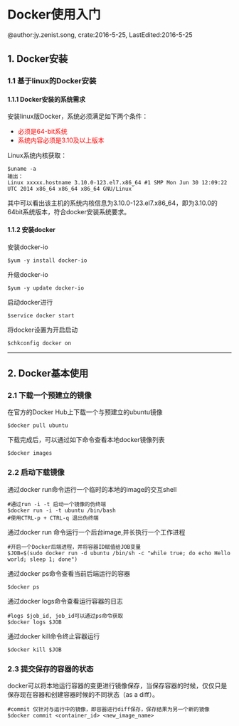 # Docker使用入门
@author:jy.zenist.song, crate:2016-5-25, LastEdited:2016-5-25

## 1. Docker安装
### 1.1 基于linux的Docker安装
#### 1.1.1 Docker安装的系统需求
安装linux版Docker，系统必须满足如下两个条件：

* <font color="red">必须是64-bit系统
* 系统内容必须是3.10及以上版本</font>

Linux系统内核获取：

```
$uname -a
输出：
Linux xxxxx.hostname 3.10.0-123.el7.x86_64 #1 SMP Mon Jun 30 12:09:22 UTC 2014 x86_64 x86_64 x86_64 GNU/Linux`
```

其中可以看出该主机的系统内核信息为3.10.0-123.el7.x86_64，即为3.10.0的64bit系统版本，符合docker安装系统要求。
#### 1.1.2 安装docker
安装docker-io

```
$yum -y install docker-io
```

升级docker-io

```
$yum -y update docker-io
```

启动docker进行

```
$service docker start
```

将docker设置为开启启动

```
$chkconfig docker on
```

<hr/>

## 2. Docker基本使用

### 2.1 下载一个预建立的镜像
在官方的Docker Hub上下载一个与预建立的ubuntu镜像

```
$docker pull ubuntu
```

下载完成后，可以通过如下命令查看本地docker镜像列表

```
$docker images
```

### 2.2 启动下载镜像
通过docker run命令运行一个临时的本地的image的交互shell

```
#通过run -i -t 启动一个镜像的伪终端
$docker run -i -t ubuntu /bin/bash
#使用CTRL-p + CTRL-q 退出伪终端
```

通过docker run 命令运行一个后台image,并长执行一个工作进程

```
#开启一个Docker后端进程，并将容器ID赋值给JOB变量
$JOB=$(sudo docker run -d ubuntu /bin/sh -c "while true; do echo Hello world; sleep 1; done") 
```

通过docker ps命令查看当前后端运行的容器

```
$docker ps
```

通过docker logs命令查看运行容器的日志

```
#logs $job_id, job_id可以通过ps命令获取
$docker logs $JOB
```

通过docker kill命令终止容器运行

```
$docker kill $JOB
```

### 2.3 提交保存的容器的状态

docker可以将本地运行容器的变更进行镜像保存，当保存容器的时候，仅仅只是保存现在容器和创建容器时候的不同状态（as a diff）。

```
#commit 仅针对与运行中的镜像，即容器进行diff保存，保存结果为另一个新的镜像
$docker commit <container_id> <new_image_name>
```